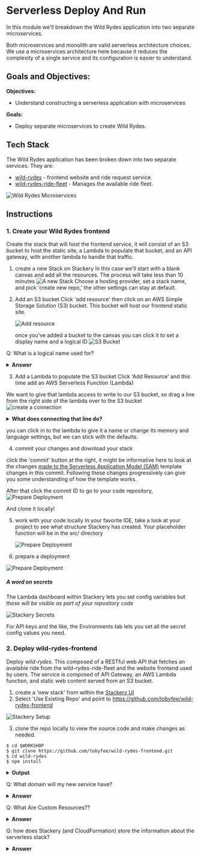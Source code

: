 # Serverless Deploy And Run

In this module we'll breakdown the Wild Rydes application into two separate microservices.

Both microservices and monolith are valid serverless architecture choices. We use a microservices architecture here because it reduces the complexity of a single service and its configuration is easier to understand.

## Goals and Objectives:

**Objectives:**

- Understand constructing a serverless application with microservices

**Goals:**

- Deploy separate microservices to create Wild Rydes.

## Tech Stack

The Wild Rydes application has been broken down into two separate services. They are:

- [wild-rydes](https://github.com/tobyfee/wild-rydes-frontend) - frontend website and ride request service.
- [wild-rydes-ride-fleet](https://github.com/tobyfee/wild-rydes) - Manages the available ride fleet.

![Wild Rydes Microservices](/images/wild-rydes-arch.png)

## Instructions

### 1. Create your Wild Rydes frontend

Create the stack that will host the frontend service, it will consist of an S3 bucket to host the static site, a Lambda to populate that bucket, and an API gateway, with another lambda to handle that traffic.

1. create a new Stack on Stackery
   In this case we'll start with a blank canvas and add all the resources. The process will take less than 10 minutes
   ![A new Stack](/images/new-stack.png)
   Choose a hosting provider, set a stack name, and pick 'create new repo,' the other settings can stay at default.

2. Add an S3 bucket
   Click 'add resource' then click on an AWS Simple Storage Solution (S3) bucket. This bucket will host our frontend static site.

   ![Add resource](/images/add-resource.png)

   once you've added a bucket to the canvas you can click it to set a display name and a logical ID
   ![S3 Bucket](/images/object-store.png)

Q: What is a logical name used for?

<details>
<summary><strong>Answer</strong></summary>
<p>
The name used for a resource within the template is a logical name. When AWS CloudFormation creates the resource, it generates a physical name that is based on the combination of the logical name, the stack name, and a unique ID.
</p>
</details>

3. Add a Lambda to populate the S3 bucket
   Click 'Add Resource' and this time add an AWS Serverless Function (Lambda)

We want to give that lambda access to write to our S3 bucket, so drag a line from the right side of the lambda over to the S3 bucket
![create a connection](/images/connection.png)

<details>
<summary><strong>What does connecting that line do?</strong></summary>
<p>

- save you ten minutes of clicking around the AWS console creating the necessary permissions.

- add a few environment variables so that it's easy to write code pointing to the S3 bucket

Click the lambda to see the new permission settings and the environment variables listed toward the bottom of the settings pane.

![Prepare Deployment](/images/lambda-vars.png)

</p>
</details>

you can click in to the lambda to give it a name or change its memory and language settings, but we can stick with the defaults.

4. commit your changes and download your stack

click the 'commit' button at the right, it might be informative here to look at the changes [made to the Serverless Application Model (SAM)](https://www.stackery.io/blog/aws-sam-yaml-intro/) template changes in this commit. Following these changes progressively can give you some understanding of how the template works.

After that click the commit ID to go to your code repository,
![Prepare Deployment](/images/commit-repo.png)

And clone it locally!

5. work with your code locally
   In your favorite IDE, take a look at your project to see what structure Stackery has created. Your placeholder function will be in the src/ directory

   ![Prepare Deployment](/images/project-view.png)

6) prepare a deployment

![Prepare Deployment](/images/prepare.png)

##### A word on secrets

The Lambda dashboard within Stackery lets you set config variables but _these will be visible as part of your repository code_

![Stackery Secrets](/images/secrets.png)

For API keys and the like, the Environments tab lets you set all the secret config values you need.

### 2. Deploy wild-rydes-frontend

Deploy _wild-rydes_. This composed of a RESTful web API that fetches an available ride from the wild-rydes-ride-fleet and the website frontend used by users. The service is composed of API Gateway, an AWS Lambda function, and static web content served from an S3 bucket.

1. create a 'new stack' from within the [Stackery UI](https://app.stackery.io/)
2. Select 'Use Existing Repo' and point to https://github.com/tobyfee/wild-rydes-frontend

![Stackery Setup](/images/setup.png)

3. clone the repo locally to view the source code and make changes as needed.

```
$ cd $WORKSHOP
$ git clone https://github.com/tobyfee/wild-rydes-frontend.git
$ cd wild-rydes
$ npm install
```

<details>
<summary><strong>Output</strong></summary>
<p>

```
$ cd $WORKSHOP

$ git clone https://github.com/tobyfee/wild-rydes.git
Cloning into 'wild-rydes'...
remote: Enumerating objects: 157, done.
remote: Total 157 (delta 0), reused 0 (delta 0), pack-reused 157
Receiving objects: 100% (157/157), 9.46 MiB | 6.68 MiB/s, done.
Resolving deltas: 100% (31/31), done.

$ cd wild-rydes

$ npm install
npm notice created a lockfile as package-lock.json. You should commit this file.
added 77 packages in 6.546s

```

</p>
</details>

Q: What domain will my new service have?

<details>
<summary><strong>Answer</strong></summary>
<p>
Stackery will automatically issue a domain for API gateways you create

</p>
</details>

Q: What Are Custom Resources??

<details>
<summary><strong>Answer</strong></summary>
<p>
Custom resources are virtual CloudFormation resources that can invoke AWS Lambda functions. Inside the Lambda function you have access to the properties of the custom resource (which can include information about other resources in the same CloudFormation stack by way of [Ref](https://docs.aws.amazon.com/AWSCloudFormation/latest/UserGuide/intrinsic-function-reference-ref.html) and [Fn::GetAtt](https://docs.aws.amazon.com/AWSCloudFormation/latest/UserGuide/intrinsic-function-reference-getatt.html) functions). The function can then do anything in the world as long as it (or another resource it invokes) reports success or failure back to CloudFormation within one hour.
</p>
</details>

Q: how does Stackery (and CloudFormation) store the information about the serverless stack?

<details>
<summary><strong>Answer</strong></summary>
<p>
AWS uses the [Serverless Application Model (SAM)](https://www.stackery.io/blog/aws-sam-yaml-intro/) yaml format, an open source standard for creating a template for your stack.
</p>
</details>
